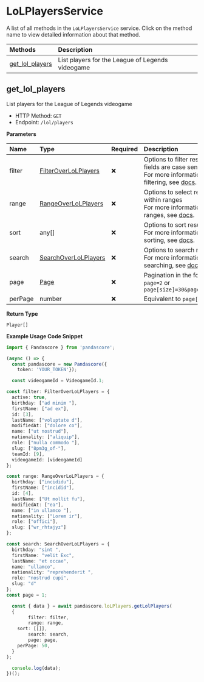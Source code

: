 # LoLPlayersService

A list of all methods in the `LoLPlayersService` service. Click on the method name to view detailed information about that method.

| Methods                             | Description                                      |
| :---------------------------------- | :----------------------------------------------- |
| [get_lol_players](#get_lol_players) | List players for the League of Legends videogame |

## get_lol_players

List players for the League of Legends videogame

- HTTP Method: `GET`
- Endpoint: `/lol/players`

**Parameters**

| Name    | Type                                                      | Required | Description                                                                                                                                         |
| :------ | :-------------------------------------------------------- | :------- | :-------------------------------------------------------------------------------------------------------------------------------------------------- |
| filter  | [FilterOverLoLPlayers](../models/FilterOverLoLPlayers.md) | ❌       | Options to filter results. String fields are case sensitive <br/>For more information on filtering, see [docs](/docs/filtering-and-sorting#filter). |
| range   | [RangeOverLoLPlayers](../models/RangeOverLoLPlayers.md)   | ❌       | Options to select results within ranges <br/>For more information on ranges, see [docs](/docs/filtering-and-sorting#range).                         |
| sort    | any[]                                                     | ❌       | Options to sort results <br/>For more information on sorting, see [docs](/docs/filtering-and-sorting#sort).                                         |
| search  | [SearchOverLoLPlayers](../models/SearchOverLoLPlayers.md) | ❌       | Options to search results <br/>For more information on searching, see [docs](/docs/filtering-and-sorting#search).                                   |
| page    | [Page](../models/Page.md)                                 | ❌       | Pagination in the form of `page=2` or `page[size]=30&page[number]=2`                                                                                |
| perPage | number                                                    | ❌       | Equivalent to `page[size]`                                                                                                                          |

**Return Type**

`Player[]`

**Example Usage Code Snippet**

```typescript
import { Pandascore } from 'pandascore';

(async () => {
  const pandascore = new Pandascore({
	token: 'YOUR_TOKEN'});

  const videogameId = VideogameId.1;

const filter: FilterOverLoLPlayers = {
  active: true,
  birthday: ["ad minim "],
  firstName: ["ad ex"],
  id: [3],
  lastName: ["voluptate d"],
  modifiedAt: ["dolore co"],
  name: ["ut nostrud"],
  nationality: ["aliquip"],
  role: ["nulla commodo "],
  slug: ["8pm3g_of-"],
  teamId: [9],
  videogameId: [videogameId]
};

const range: RangeOverLoLPlayers = {
  birthday: ["incididu"],
  firstName: ["incidid"],
  id: [4],
  lastName: ["Ut mollit fu"],
  modifiedAt: ["ea"],
  name: ["in ullamco "],
  nationality: ["Lorem ir"],
  role: ["offici"],
  slug: ["wr_rhtajyz"]
};

const search: SearchOverLoLPlayers = {
  birthday: "sint ",
  firstName: "velit Exc",
  lastName: "et occae",
  name: "ullamco",
  nationality: "reprehenderit ",
  role: "nostrud cupi",
  slug: "d"
};
const page = 1;

  const { data } = await pandascore.loLPlayers.getLolPlayers(
  {
		filter: filter,
		range: range,
    sort: [[]],
		search: search,
		page: page,
    perPage: 50,
  }
);

  console.log(data);
})();
```
